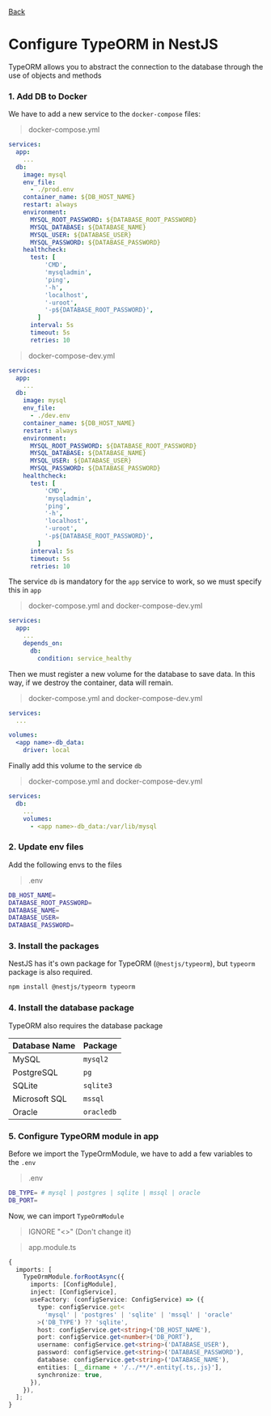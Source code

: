 [Back](../NestJS.md)

# Configure TypeORM in NestJS

TypeORM allows you to abstract the connection to the database through the use of objects and methods

### 1. Add DB to Docker
We have to add a new service to the `docker-compose` files:

> docker-compose.yml
```yaml
services:
  app:
    ...
  db:
    image: mysql
    env_file:
      - ./prod.env
    container_name: ${DB_HOST_NAME}
    restart: always
    environment:
      MYSQL_ROOT_PASSWORD: ${DATABASE_ROOT_PASSWORD}
      MYSQL_DATABASE: ${DATABASE_NAME}
      MYSQL_USER: ${DATABASE_USER}
      MYSQL_PASSWORD: ${DATABASE_PASSWORD}
    healthcheck:
      test: [
          'CMD',
          'mysqladmin',
          'ping',
          '-h',
          'localhost',
          '-uroot',
          '-p${DATABASE_ROOT_PASSWORD}',
        ]
      interval: 5s
      timeout: 5s
      retries: 10
```

> docker-compose-dev.yml
```yaml
services:
  app:
    ...
  db:
    image: mysql
    env_file:
      - ./dev.env
    container_name: ${DB_HOST_NAME}
    restart: always
    environment:
      MYSQL_ROOT_PASSWORD: ${DATABASE_ROOT_PASSWORD}
      MYSQL_DATABASE: ${DATABASE_NAME}
      MYSQL_USER: ${DATABASE_USER}
      MYSQL_PASSWORD: ${DATABASE_PASSWORD}
    healthcheck:
      test: [
          'CMD',
          'mysqladmin',
          'ping',
          '-h',
          'localhost',
          '-uroot',
          '-p${DATABASE_ROOT_PASSWORD}',
        ]
      interval: 5s
      timeout: 5s
      retries: 10

```

The service `db` is mandatory for the `app` service to work, so we must specify this in `app`

> docker-compose.yml and docker-compose-dev.yml
```yaml
services:
  app:
    ...
    depends_on:
      db:
        condition: service_healthy
```

Then we must register a new volume for the database to save data.
In this way, if we destroy the container, data will remain.

> docker-compose.yml and docker-compose-dev.yml
```yaml
services:
  ...

volumes:
  <app name>-db_data:
    driver: local
```

Finally add this volume to the service `db`

> docker-compose.yml and docker-compose-dev.yml
```yaml
services:
  db:
    ...
    volumes:
      - <app name>-db_data:/var/lib/mysql
```



### 2. Update env files

Add the following envs to the files

> .env
```bash
DB_HOST_NAME=
DATABASE_ROOT_PASSWORD=
DATABASE_NAME=
DATABASE_USER=
DATABASE_PASSWORD=
```

### 3. Install the packages

NestJS has it's own package for TypeORM (`@nestjs/typeorm`), but `typeorm` package is also required.

```bash
npm install @nestjs/typeorm typeorm
```

### 4. Install the database package

TypeORM also requires the database package

| Database Name | Package    |
| ------------- | ---------- |
| MySQL         | `mysql2`   |
| PostgreSQL    | `pg`       |
| SQLite        | `sqlite3`  |
| Microsoft SQL | `mssql`    |
| Oracle        | `oracledb` |

### 5. Configure TypeORM module in app

Before we import the TypeOrmModule, we have to add a few variables to the `.env`

> .env

```bash
DB_TYPE= # mysql | postgres | sqlite | mssql | oracle
DB_PORT=
```

Now, we can import `TypeOrmModule`
> IGNORE "<>" (Don't change it)

> app.module.ts

```typescript
{
  imports: [
    TypeOrmModule.forRootAsync({
      imports: [ConfigModule],
      inject: [ConfigService],
      useFactory: (configService: ConfigService) => ({
        type: configService.get<
          'mysql' | 'postgres' | 'sqlite' | 'mssql' | 'oracle'
        >('DB_TYPE') ?? 'sqlite',
        host: configService.get<string>('DB_HOST_NAME'),
        port: configService.get<number>('DB_PORT'),
        username: configService.get<string>('DATABASE_USER'),
        password: configService.get<string>('DATABASE_PASSWORD'),
        database: configService.get<string>('DATABASE_NAME'),
        entities: [__dirname + '/../**/*.entity{.ts,.js}'],
        synchronize: true,
      }),
    }),
  ];
}
```

